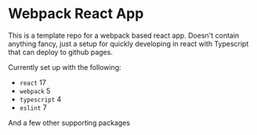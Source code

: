 # Webpack React App

This is a template repo for a webpack based react app. Doesn't contain anything fancy,
just a setup for quickly developing in react with Typescript that can deploy to github pages.

Currently set up with the following:

- `react` 17
- `webpack` 5
- `typescript` 4
- `eslint` 7

And a few other supporting packages
